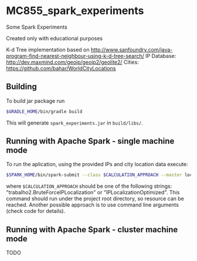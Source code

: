 # MC855_spark_experiments
Some Spark Experiments

Created only with educational purposes

K-d Tree implementation based on http://www.sanfoundry.com/java-program-find-nearest-neighbour-using-k-d-tree-search/
IP Database: http://dev.maxmind.com/geoip/geoip2/geolite2/
Cities: https://github.com/bahar/WorldCityLocations

## Building
To build jar package run

```bash
$GRADLE_HOME/bin/gradle build
```

This will generate `spark_experiments.jar` in `build/libs/`.

## Running with Apache Spark - single machine mode
To run the aplication, using the provided IPs and city location data execute:

```bash
$SPARK_HOME/bin/spark-submit --class $CALCULATION_APPROACH --master local[4] build/lib/spark_experiments.jar
```

where `$CALCULATION_APPROACH` should be one of the following strings: "trabalho2.BruteForceIPLocalization" or "IPLocalizationOptimized". This command should run under the project root directory, so resource can be reached. Another possible approach is to use command line arguments (check code for details). 

## Running with Apache Spark - cluster machine mode
TODO
